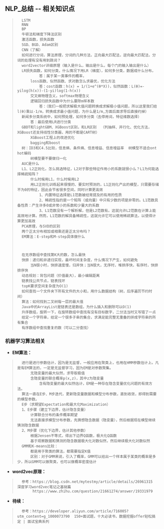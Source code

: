 ## NLP_总结 -- 相关知识点
>       LSTM
>       RNN
>       BP
>       牛顿法和梯度下降法区别
>       激活函数，损失函数
>       SGD、BGD、Adam区别
>       CNN（了解）
>       如何进行分词，算法原理，分词的几种方法，正向最大匹配法，逆向最大匹配法，分词的处理有没有用到跳词？
>       word2vector详细原理（输入是什么，输出是什么，每个门的输入输出是什么）
>       LR损失函数，如何分类，什么情况下用LR（梯度），如何多分类，数据成什么分布，
>               答：属于某一类事件的概率，
>           loss函数、似然函数、求对数怎么求最优，优化方法
>               答：cost函数：h(x) = 1/(1+e^(θ*X))，似然函数：L(θ)=-yilog(h(x))-(1-yi)log(1-h(x))
>           交叉熵物理含义，softmax物理含义
>           逻辑回归损失函数中为什么要除m样本数
>               答：（我们一般把求解极大值问题转换成求解极小值问题，所以这里我们给l(θ)乘以-1/m，转换成求最小值问题，为什么是1/m,方面后面求导后直接约掉）
>       新闻多分类系统中，如何预处理，如何多分类（去停用词，特征维数选择）
>           答：最后使用LR进行分类
>       GBDT和lightGBM、XGBoost区别，和LR区别  （列抽样、并行化、优化方法，XGBoost还支持线性分类器，用的不都是CART树）
>           XGBoost工程上的改进优化
>           bagging和boost
>       树：ID3和C4.5比较，信息熵、条件熵、信息增益、信息增益率  树模型不适合ont hot编码
>           树模型要不要做归一化
>       AUC是什么
>       L1、L2正则化，怎么挑选特征，L2对于那些特征作用小的系数就很小么？L1为何能选择稀疏矩阵？
>           什么时候用L1，什么时候用L2
>           用L2正则化训练起来很慢的、要实时预测的，L1正则化产出的模型，只需要存储不为0的特征，因此会节省很多空间，同时计算更高效
>               1、内置特征选择是L1范数被经常提及的有用的性质
>               2、稀疏性指的是一个矩阵（或向量）中只有少数的项是非零的。L1范数具备性质：产生许多0或非常小的系数和少量大的系数
>               3、L1范数没有一个解析解，但是L2范数有。这就允许L2范数在计算上能高效地计算。然而，L1范数的解具备稀疏性，这就允许它可以使用稀疏算法，以使得计算更加高效
>       PCA原理，与SVD的区别
>       两个正太分布相加或相乘还是正太分布吗？
>       EM算法：E-step和M-step具体做什么
>
>
>
>       在无序数组中查找第K大的数，怎么最快
>       快排：递归和非递归实现，最坏时间复杂度，什么情况下产生，如何避免
>           当N很小时，快排速度慢，归并快；当N很大，无序时，堆排序快，有序时，快排排序快
>       动态规划：背包问题（价值最大），最小编辑距离
>       链表找公共节点，链表找环
>       topK要求空间复杂度为O(1)
>       如何查找一个文件夹下所有文件的大小和，用什么数据结构（树，后序遍历节约时间）
>       算法：如何找到二叉树每一层的最大值
>       Java中的ArrayList是链表还是数组，为什么插入和删除可以O(1)
>       升序数组，旋转一下，在旋转数组中查找有没有目标数字，二分法当时又写错了一点
>       给定一个字符串，给定一个很多子串的集合，求满足能完整无重叠的拼成字符串的所有集合
>       有序数组中查找重复的数（可以二分查找）
>
>

### 机器学习算法相关
- **EM算法：**
>       进行是进行参数估计，因为是无监督，一般应用在聚类上，也用在HMM参数估计上。凡是有EM算法的，一定是无监督学习，因为EM是对参数聚集。
>           无隐变量的最大似然，求导取极值
>           含隐变量的联合概率p(x,z)，其中z为隐变量
>               含有隐变量的最大似然估计，EM是一种存在隐含变量优化问题的有效方法。
>       算法一直在E步、M步迭代，更新隐变量数据和模型分布参数，直到收敛，即得到需要的模型参数。
>       E步（求期望Expectation和最大化Maximization）
>       1、E步骤（建立下边界，估计隐含变量）
>           计算联合分布的条件概率期望
>           无法直接求模型分布参数，先猜想隐含数据（隐变量），然后根据现在模型继续猜测隐含数据
>       2、M步骤（优化下边界，估计其他参数）
>           根据Jensen不等式，得出下边界Q函数，极大化Q函数
>           基于观察数据和猜测的隐含数据极大化对数似然，然后继续极大化对数似然
>       GMM和K-means比较：
>           都是用于聚类的算法，都需要指定K值
>           区别：对于GMM来说，引入了概率，GMM可以给出一个样本属于某类的概率是多少，所以GMM可以做聚类，也可以做概率密度估计
>

- **word2vec原理：**
>       参考：https://blog.csdn.net/mytestmy/article/details/26961315  深度学习word2vec笔记之基础篇
>            https://www.zhihu.com/question/21661274/answer/19331979
>
>
>
>
>
>
>
>

- **待续：**
>       参考：https://developer.aliyun.com/article/716005?utm_content=g_1000073790  150+面试题，十大必读书，数据挖掘offer轻松搞定 | 面试宝典系列
>
>
>
>
>
>
>
>
>
>
>
>
>
>
>
>
>
>
>
